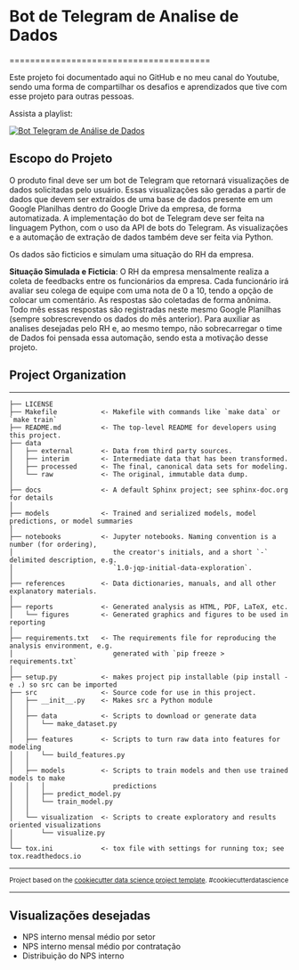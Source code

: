 # Bot de Telegram de Analise de Dados
=======================================

Este projeto foi documentado aqui no GitHub e no meu canal do Youtube, sendo uma forma de compartilhar os desafios e aprendizados que tive com esse projeto para outras pessoas.

Assista a playlist:

[![Bot Telegram de Análise de Dados](https://img.youtube.com/IJGGPkNg8ZI/0.jpg)](https://youtube.com/playlist?list=PLshkB4NQEfC7ZJqmnKcjsJBzv9p2CeNNr "Bot Telegram de Análise de Dados")

## Escopo do Projeto
O produto final deve ser um bot de Telegram que retornará visualizações de dados solicitadas pelo usuário. Essas visualizações são geradas a partir de dados que devem ser extraídos de uma base de dados presente em um Google Planilhas dentro do Google Drive da empresa, de forma automatizada. A implementação do bot de Telegram deve ser feita na linguagem Python, com o uso da API de bots do Telegram. As visualizações e a automação de extração de dados também deve ser feita via Python.

Os dados são ficticios e simulam uma situação do RH da empresa. 

**Situação Simulada e Ficticia**: O RH da empresa mensalmente realiza a coleta de feedbacks entre os funcionários da empresa. Cada funcionário irá avaliar seu colega de equipe com uma nota de 0 a 10, tendo a opção de colocar um comentário. As respostas são coletadas de forma anônima. Todo mês essas respostas são registradas neste mesmo Google Planilhas (sempre sobrescrevendo os dados do mês anterior). Para auxiliar as analises desejadas pelo RH e, ao mesmo tempo, não sobrecarregar o time de Dados foi pensada essa automação, sendo esta a motivação desse projeto.

## Project Organization
------------

    ├── LICENSE
    ├── Makefile           <- Makefile with commands like `make data` or `make train`
    ├── README.md          <- The top-level README for developers using this project.
    ├── data
    │   ├── external       <- Data from third party sources.
    │   ├── interim        <- Intermediate data that has been transformed.
    │   ├── processed      <- The final, canonical data sets for modeling.
    │   └── raw            <- The original, immutable data dump.
    │
    ├── docs               <- A default Sphinx project; see sphinx-doc.org for details
    │
    ├── models             <- Trained and serialized models, model predictions, or model summaries
    │
    ├── notebooks          <- Jupyter notebooks. Naming convention is a number (for ordering),
    │                         the creator's initials, and a short `-` delimited description, e.g.
    │                         `1.0-jqp-initial-data-exploration`.
    │
    ├── references         <- Data dictionaries, manuals, and all other explanatory materials.
    │
    ├── reports            <- Generated analysis as HTML, PDF, LaTeX, etc.
    │   └── figures        <- Generated graphics and figures to be used in reporting
    │
    ├── requirements.txt   <- The requirements file for reproducing the analysis environment, e.g.
    │                         generated with `pip freeze > requirements.txt`
    │
    ├── setup.py           <- makes project pip installable (pip install -e .) so src can be imported
    ├── src                <- Source code for use in this project.
    │   ├── __init__.py    <- Makes src a Python module
    │   │
    │   ├── data           <- Scripts to download or generate data
    │   │   └── make_dataset.py
    │   │
    │   ├── features       <- Scripts to turn raw data into features for modeling
    │   │   └── build_features.py
    │   │
    │   ├── models         <- Scripts to train models and then use trained models to make
    │   │   │                 predictions
    │   │   ├── predict_model.py
    │   │   └── train_model.py
    │   │
    │   └── visualization  <- Scripts to create exploratory and results oriented visualizations
    │       └── visualize.py
    │
    └── tox.ini            <- tox file with settings for running tox; see tox.readthedocs.io


--------

<p><small>Project based on the <a target="_blank" href="https://drivendata.github.io/cookiecutter-data-science/">cookiecutter data science project template</a>. #cookiecutterdatascience</small></p>

---------
## Visualizações desejadas
- NPS interno mensal médio por setor 
- NPS interno mensal médio por contratação
- Distribuição do NPS interno
